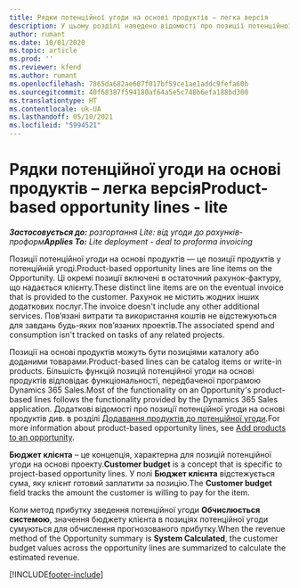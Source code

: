 ```yaml
---
title: Рядки потенційної угоди на основі продуктів – легка версія
description: У цьому розділі наведено відомості про позиції потенційної угоди на основі продуктів у Project Operations.
author: rumant
ms.date: 10/01/2020
ms.topic: article
ms.prod: ''
ms.reviewer: kfend
ms.author: rumant
ms.openlocfilehash: 7865da682ae607f017bf59ce1ae1addc9fefa60b
ms.sourcegitcommit: 40f68387f594180af64a5e5c748b6efa188bd300
ms.translationtype: HT
ms.contentlocale: uk-UA
ms.lasthandoff: 05/10/2021
ms.locfileid: "5994521"
---
```

# <a name="product-based-opportunity-lines---lite"></a><span data-ttu-id="92c91-103">Рядки потенційної угоди на основі продуктів – легка версія</span><span class="sxs-lookup"><span data-stu-id="92c91-103">Product-based opportunity lines - lite</span></span>

<span data-ttu-id="92c91-104">_**Застосовується до:** розгортання Lite: від угоди до рахунків-проформ_</span><span class="sxs-lookup"><span data-stu-id="92c91-104">_**Applies To:** Lite deployment - deal to proforma invoicing_</span></span>

<span data-ttu-id="92c91-105">Позиції потенційної угоди на основі продуктів — це позиції продуктів у потенційній угоді.</span><span class="sxs-lookup"><span data-stu-id="92c91-105">Product-based opportunity lines are line items on the Opportunity.</span></span> <span data-ttu-id="92c91-106">Ці окремі позиції включені в остаточний рахунок-фактуру, що надається клієнту.</span><span class="sxs-lookup"><span data-stu-id="92c91-106">These distinct line items are on the eventual invoice that is provided to the customer.</span></span> <span data-ttu-id="92c91-107">Рахунок не містить жодних інших додаткових послуг.</span><span class="sxs-lookup"><span data-stu-id="92c91-107">The invoice doesn't include any other additional services.</span></span> <span data-ttu-id="92c91-108">Пов’язані витрати та використання коштів не відстежуються для завдань будь-яких пов’язаних проектів.</span><span class="sxs-lookup"><span data-stu-id="92c91-108">The associated spend and consumption isn't tracked on tasks of any related projects.</span></span>

<span data-ttu-id="92c91-109">Позиції на основі продуктів можуть бути позиціями каталогу або доданими товарами.</span><span class="sxs-lookup"><span data-stu-id="92c91-109">Product-based lines can be catalog items or write-in products.</span></span> <span data-ttu-id="92c91-110">Більшість функцій позицій потенційної угоди на основі продуктів відповідає функціональності, передбаченої програмою Dynamics 365 Sales.</span><span class="sxs-lookup"><span data-stu-id="92c91-110">Most of the functionality on an Opportunity's product-based lines follows the functionality provided by the Dynamics 365 Sales application.</span></span> <span data-ttu-id="92c91-111">Додаткові відомості про позиції потенційної угоди на основі продуктів див. в розділі [Додавання продуктів до потенційної угоди](/dynamics365/sales-enterprise/add-products-opportunity).</span><span class="sxs-lookup"><span data-stu-id="92c91-111">For more information about product-based opportunity lines, see [Add products to an opportunity](/dynamics365/sales-enterprise/add-products-opportunity).</span></span>

<span data-ttu-id="92c91-112">**Бюджет клієнта** – це концепція, характерна для позицій потенційної угоди на основі проекту.</span><span class="sxs-lookup"><span data-stu-id="92c91-112">**Customer budget** is a concept that is specific to project-based opportunity lines.</span></span> <span data-ttu-id="92c91-113">У полі **Бюджет клієнта** відстежується сума, яку клієнт готовий заплатити за позицію.</span><span class="sxs-lookup"><span data-stu-id="92c91-113">The **Customer budget** field tracks the amount the customer is willing to pay for the item.</span></span>

<span data-ttu-id="92c91-114">Коли метод прибутку зведення потенційної угоди **Обчислюється системою**, значення бюджету клієнта в позиціях потенційної угоди сумуються для обчислення прогнозованого прибутку.</span><span class="sxs-lookup"><span data-stu-id="92c91-114">When the revenue method of the Opportunity summary is **System Calculated**, the customer budget values across the opportunity lines are summarized to calculate the estimated revenue.</span></span> 



[!INCLUDE[footer-include](../../includes/footer-banner.md)]